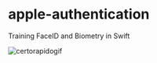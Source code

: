 # apple-authentication
Training FaceID and Biometry in Swift


![certorapidogif](https://user-images.githubusercontent.com/66230142/170773536-ad379a07-5a97-4f4a-a50e-050890511720.gif)
